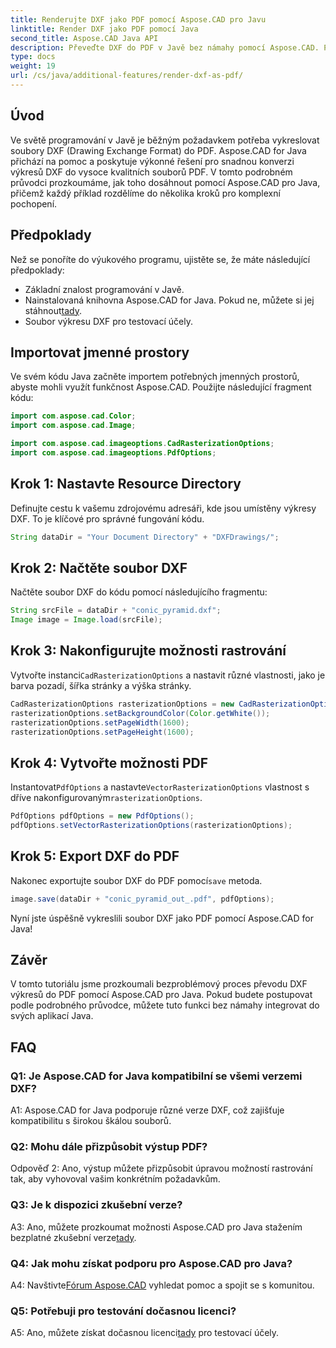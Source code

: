 ```yaml
---
title: Renderujte DXF jako PDF pomocí Aspose.CAD pro Javu
linktitle: Render DXF jako PDF pomocí Java
second_title: Aspose.CAD Java API
description: Převeďte DXF do PDF v Javě bez námahy pomocí Aspose.CAD. Postupujte podle našeho podrobného průvodce pro bezproblémové vykreslování.
type: docs
weight: 19
url: /cs/java/additional-features/render-dxf-as-pdf/
---
```

## Úvod

Ve světě programování v Javě je běžným požadavkem potřeba vykreslovat soubory DXF (Drawing Exchange Format) do PDF. Aspose.CAD for Java přichází na pomoc a poskytuje výkonné řešení pro snadnou konverzi výkresů DXF do vysoce kvalitních souborů PDF. V tomto podrobném průvodci prozkoumáme, jak toho dosáhnout pomocí Aspose.CAD pro Java, přičemž každý příklad rozdělíme do několika kroků pro komplexní pochopení.

## Předpoklady

Než se ponoříte do výukového programu, ujistěte se, že máte následující předpoklady:

- Základní znalost programování v Javě.
-  Nainstalovaná knihovna Aspose.CAD for Java. Pokud ne, můžete si jej stáhnout[tady](https://releases.aspose.com/cad/java/).
- Soubor výkresu DXF pro testovací účely.

## Importovat jmenné prostory

Ve svém kódu Java začněte importem potřebných jmenných prostorů, abyste mohli využít funkčnost Aspose.CAD. Použijte následující fragment kódu:

```java
import com.aspose.cad.Color;
import com.aspose.cad.Image;

import com.aspose.cad.imageoptions.CadRasterizationOptions;
import com.aspose.cad.imageoptions.PdfOptions;
```

## Krok 1: Nastavte Resource Directory

Definujte cestu k vašemu zdrojovému adresáři, kde jsou umístěny výkresy DXF. To je klíčové pro správné fungování kódu. 

```java
String dataDir = "Your Document Directory" + "DXFDrawings/";
```

## Krok 2: Načtěte soubor DXF

Načtěte soubor DXF do kódu pomocí následujícího fragmentu:

```java
String srcFile = dataDir + "conic_pyramid.dxf";
Image image = Image.load(srcFile);
```

## Krok 3: Nakonfigurujte možnosti rastrování

 Vytvořte instanci`CadRasterizationOptions` a nastavit různé vlastnosti, jako je barva pozadí, šířka stránky a výška stránky.

```java
CadRasterizationOptions rasterizationOptions = new CadRasterizationOptions();
rasterizationOptions.setBackgroundColor(Color.getWhite());
rasterizationOptions.setPageWidth(1600);
rasterizationOptions.setPageHeight(1600);
```

## Krok 4: Vytvořte možnosti PDF

 Instantovat`PdfOptions` a nastavte`VectorRasterizationOptions` vlastnost s dříve nakonfigurovaným`rasterizationOptions`.

```java
PdfOptions pdfOptions = new PdfOptions();
pdfOptions.setVectorRasterizationOptions(rasterizationOptions);
```

## Krok 5: Export DXF do PDF

 Nakonec exportujte soubor DXF do PDF pomocí`save` metoda.

```java
image.save(dataDir + "conic_pyramid_out_.pdf", pdfOptions);
```

Nyní jste úspěšně vykreslili soubor DXF jako PDF pomocí Aspose.CAD for Java!

## Závěr

V tomto tutoriálu jsme prozkoumali bezproblémový proces převodu DXF výkresů do PDF pomocí Aspose.CAD pro Java. Pokud budete postupovat podle podrobného průvodce, můžete tuto funkci bez námahy integrovat do svých aplikací Java.

## FAQ

### Q1: Je Aspose.CAD for Java kompatibilní se všemi verzemi DXF?

A1: Aspose.CAD for Java podporuje různé verze DXF, což zajišťuje kompatibilitu s širokou škálou souborů.

### Q2: Mohu dále přizpůsobit výstup PDF?

Odpověď 2: Ano, výstup můžete přizpůsobit úpravou možností rastrování tak, aby vyhovoval vašim konkrétním požadavkům.

### Q3: Je k dispozici zkušební verze?

 A3: Ano, můžete prozkoumat možnosti Aspose.CAD pro Java stažením bezplatné zkušební verze[tady](https://releases.aspose.com/).

### Q4: Jak mohu získat podporu pro Aspose.CAD pro Java?

 A4: Navštivte[Fórum Aspose.CAD](https://forum.aspose.com/c/cad/19) vyhledat pomoc a spojit se s komunitou.

### Q5: Potřebuji pro testování dočasnou licenci?

 A5: Ano, můžete získat dočasnou licenci[tady](https://purchase.aspose.com/temporary-license/) pro testovací účely.